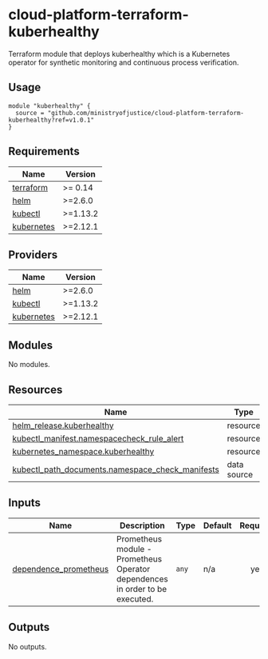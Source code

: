 # cloud-platform-terraform-kuberhealthy

Terraform module that deploys kuberhealthy which is a Kubernetes operator for synthetic monitoring and continuous process verification.


## Usage

```hcl
module "kuberhealthy" {
  source = "github.com/ministryofjustice/cloud-platform-terraform-kuberhealthy?ref=v1.0.1"
}
```
<!-- BEGIN_TF_DOCS -->
## Requirements

| Name | Version |
|------|---------|
| <a name="requirement_terraform"></a> [terraform](#requirement\_terraform) | >= 0.14 |
| <a name="requirement_helm"></a> [helm](#requirement\_helm) | >=2.6.0 |
| <a name="requirement_kubectl"></a> [kubectl](#requirement\_kubectl) | >=1.13.2 |
| <a name="requirement_kubernetes"></a> [kubernetes](#requirement\_kubernetes) | >=2.12.1 |

## Providers

| Name | Version |
|------|---------|
| <a name="provider_helm"></a> [helm](#provider\_helm) | >=2.6.0 |
| <a name="provider_kubectl"></a> [kubectl](#provider\_kubectl) | >=1.13.2 |
| <a name="provider_kubernetes"></a> [kubernetes](#provider\_kubernetes) | >=2.12.1 |

## Modules

No modules.

## Resources

| Name | Type |
|------|------|
| [helm_release.kuberhealthy](https://registry.terraform.io/providers/hashicorp/helm/latest/docs/resources/release) | resource |
| [kubectl_manifest.namespacecheck_rule_alert](https://registry.terraform.io/providers/gavinbunney/kubectl/latest/docs/resources/manifest) | resource |
| [kubernetes_namespace.kuberhealthy](https://registry.terraform.io/providers/hashicorp/kubernetes/latest/docs/resources/namespace) | resource |
| [kubectl_path_documents.namespace_check_manifests](https://registry.terraform.io/providers/gavinbunney/kubectl/latest/docs/data-sources/path_documents) | data source |

## Inputs

| Name | Description | Type | Default | Required |
|------|-------------|------|---------|:--------:|
| <a name="input_dependence_prometheus"></a> [dependence\_prometheus](#input\_dependence\_prometheus) | Prometheus module - Prometheus Operator dependences in order to be executed. | `any` | n/a | yes |

## Outputs

No outputs.
<!-- END_TF_DOCS -->